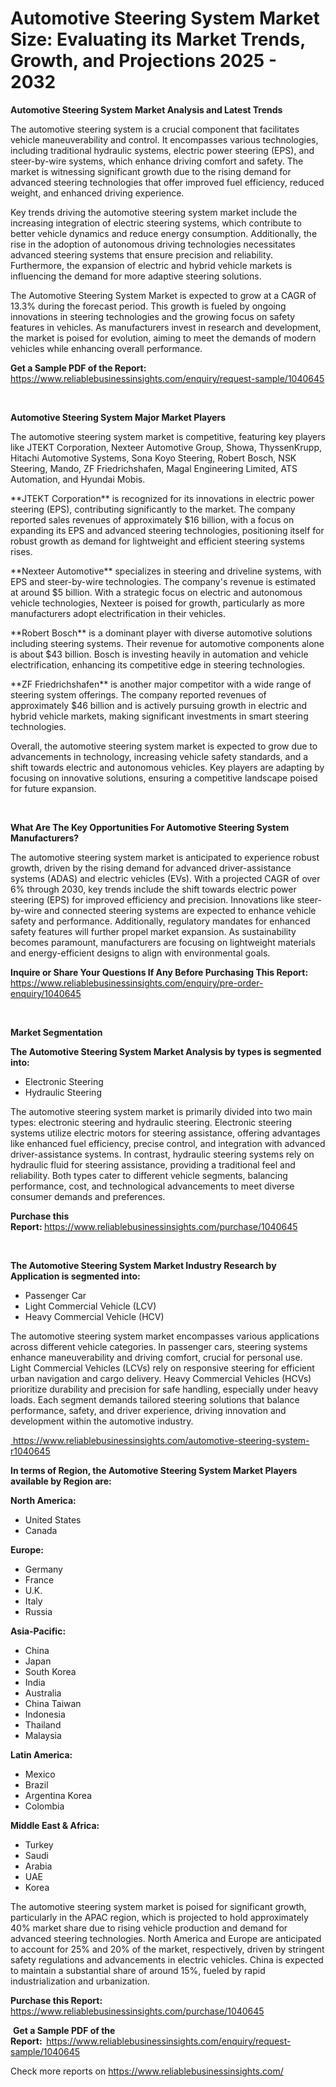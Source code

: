 <p><h1>Automotive Steering System Market Size: Evaluating its Market Trends, Growth, and Projections 2025 - 2032</h1></p><p><strong>Automotive Steering System Market Analysis and Latest Trends</strong></p>
<p><p>The automotive steering system is a crucial component that facilitates vehicle maneuverability and control. It encompasses various technologies, including traditional hydraulic systems, electric power steering (EPS), and steer-by-wire systems, which enhance driving comfort and safety. The market is witnessing significant growth due to the rising demand for advanced steering technologies that offer improved fuel efficiency, reduced weight, and enhanced driving experience.</p><p>Key trends driving the automotive steering system market include the increasing integration of electric steering systems, which contribute to better vehicle dynamics and reduce energy consumption. Additionally, the rise in the adoption of autonomous driving technologies necessitates advanced steering systems that ensure precision and reliability. Furthermore, the expansion of electric and hybrid vehicle markets is influencing the demand for more adaptive steering solutions.</p><p>The Automotive Steering System Market is expected to grow at a CAGR of 13.3% during the forecast period. This growth is fueled by ongoing innovations in steering technologies and the growing focus on safety features in vehicles. As manufacturers invest in research and development, the market is poised for evolution, aiming to meet the demands of modern vehicles while enhancing overall performance.</p></p>
<p><strong>Get a Sample PDF of the Report:&nbsp;</strong> <a href="https://www.reliablebusinessinsights.com/enquiry/request-sample/1040645?utm_campaign=2731&utm_medium=2&utm_source=Github&utm_content=ia&utm_term=30032025&utm_id=automotive-steering-system">https://www.reliablebusinessinsights.com/enquiry/request-sample/1040645</a></p>
<p>&nbsp;</p>
<p><strong>Automotive Steering System Major Market Players</strong></p>
<p><p>The automotive steering system market is competitive, featuring key players like JTEKT Corporation, Nexteer Automotive Group, Showa, ThyssenKrupp, Hitachi Automotive Systems, Sona Koyo Steering, Robert Bosch, NSK Steering, Mando, ZF Friedrichshafen, Magal Engineering Limited, ATS Automation, and Hyundai Mobis. </p><p>**JTEKT Corporation** is recognized for its innovations in electric power steering (EPS), contributing significantly to the market. The company reported sales revenues of approximately $16 billion, with a focus on expanding its EPS and advanced steering technologies, positioning itself for robust growth as demand for lightweight and efficient steering systems rises.</p><p>**Nexteer Automotive** specializes in steering and driveline systems, with EPS and steer-by-wire technologies. The company's revenue is estimated at around $5 billion. With a strategic focus on electric and autonomous vehicle technologies, Nexteer is poised for growth, particularly as more manufacturers adopt electrification in their vehicles.</p><p>**Robert Bosch** is a dominant player with diverse automotive solutions including steering systems. Their revenue for automotive components alone is about $43 billion. Bosch is investing heavily in automation and vehicle electrification, enhancing its competitive edge in steering technologies.</p><p>**ZF Friedrichshafen** is another major competitor with a wide range of steering system offerings. The company reported revenues of approximately $46 billion and is actively pursuing growth in electric and hybrid vehicle markets, making significant investments in smart steering technologies.</p><p>Overall, the automotive steering system market is expected to grow due to advancements in technology, increasing vehicle safety standards, and a shift towards electric and autonomous vehicles. Key players are adapting by focusing on innovative solutions, ensuring a competitive landscape poised for future expansion.</p></p>
<p>&nbsp;</p>
<p><strong>What Are The Key Opportunities For Automotive Steering System Manufacturers?</strong></p>
<p><p>The automotive steering system market is anticipated to experience robust growth, driven by the rising demand for advanced driver-assistance systems (ADAS) and electric vehicles (EVs). With a projected CAGR of over 6% through 2030, key trends include the shift towards electric power steering (EPS) for improved efficiency and precision. Innovations like steer-by-wire and connected steering systems are expected to enhance vehicle safety and performance. Additionally, regulatory mandates for enhanced safety features will further propel market expansion. As sustainability becomes paramount, manufacturers are focusing on lightweight materials and energy-efficient designs to align with environmental goals.</p></p>
<p><strong>Inquire or Share Your Questions If Any Before Purchasing This Report:</strong> <a href="https://www.reliablebusinessinsights.com/enquiry/pre-order-enquiry/1040645?utm_campaign=2731&utm_medium=2&utm_source=Github&utm_content=ia&utm_term=30032025&utm_id=automotive-steering-system">https://www.reliablebusinessinsights.com/enquiry/pre-order-enquiry/1040645</a></p>
<p>&nbsp;</p>
<p><strong>Market Segmentation</strong></p>
<p><strong>The Automotive Steering System Market Analysis by types is segmented into:</strong></p>
<p><ul><li>Electronic Steering</li><li>Hydraulic Steering</li></ul></p>
<p><p>The automotive steering system market is primarily divided into two main types: electronic steering and hydraulic steering. Electronic steering systems utilize electric motors for steering assistance, offering advantages like enhanced fuel efficiency, precise control, and integration with advanced driver-assistance systems. In contrast, hydraulic steering systems rely on hydraulic fluid for steering assistance, providing a traditional feel and reliability. Both types cater to different vehicle segments, balancing performance, cost, and technological advancements to meet diverse consumer demands and preferences.</p></p>
<p><strong>Purchase this Report:&nbsp;</strong><a href="https://www.reliablebusinessinsights.com/purchase/1040645?utm_campaign=2731&utm_medium=2&utm_source=Github&utm_content=ia&utm_term=30032025&utm_id=automotive-steering-system">https://www.reliablebusinessinsights.com/purchase/1040645</a></p>
<p>&nbsp;</p>
<p><strong>The Automotive Steering System Market Industry Research by Application is segmented into:</strong></p>
<p><ul><li>Passenger Car</li><li>Light Commercial Vehicle (LCV)</li><li>Heavy Commercial Vehicle (HCV)</li></ul></p>
<p><p>The automotive steering system market encompasses various applications across different vehicle categories. In passenger cars, steering systems enhance maneuverability and driving comfort, crucial for personal use. Light Commercial Vehicles (LCVs) rely on responsive steering for efficient urban navigation and cargo delivery. Heavy Commercial Vehicles (HCVs) prioritize durability and precision for safe handling, especially under heavy loads. Each segment demands tailored steering solutions that balance performance, safety, and driver experience, driving innovation and development within the automotive industry.</p></p>
<p><a href="https://www.reliablebusinessinsights.com/automotive-steering-system-r1040645?utm_campaign=2731&utm_medium=2&utm_source=Github&utm_content=ia&utm_term=30032025&utm_id=automotive-steering-system">&nbsp;https://www.reliablebusinessinsights.com/automotive-steering-system-r1040645</a></p>
<p><strong>In terms of Region, the Automotive Steering System Market Players available by Region are:</strong></p>
<p>
    <p> <strong> North America: </strong>
        <ul>
            <li>United States</li>
            <li>Canada</li>
        </ul>
        </p> 
    <p> <strong> Europe: </strong>
        <ul>
            <li>Germany</li>
            <li>France</li>
            <li>U.K.</li>
            <li>Italy</li>
            <li>Russia</li>
        </ul>
        </p> 
    <p> <strong> Asia-Pacific: </strong>
        <ul>
            <li>China</li>
            <li>Japan</li>
            <li>South Korea</li>
            <li>India</li>
            <li>Australia</li>
            <li>China Taiwan</li>
            <li>Indonesia</li>
            <li>Thailand</li>
            <li>Malaysia</li>
        </ul>
        </p> 
    <p> <strong> Latin America: </strong>
        <ul>
            <li>Mexico</li>
            <li>Brazil</li>
            <li>Argentina Korea</li>
            <li>Colombia</li>
        </ul>
        </p> 
    <p> <strong> Middle East & Africa: </strong>
        <ul>
            <li>Turkey</li>
            <li>Saudi</li>
            <li>Arabia</li>
            <li>UAE</li>
            <li>Korea</li>
        </ul>
    </p>
    </p>
<p><p>The automotive steering system market is poised for significant growth, particularly in the APAC region, which is projected to hold approximately 40% market share due to rising vehicle production and demand for advanced steering technologies. North America and Europe are anticipated to account for 25% and 20% of the market, respectively, driven by stringent safety regulations and advancements in electric vehicles. China is expected to maintain a substantial share of around 15%, fueled by rapid industrialization and urbanization.</p></p>
<p><strong>Purchase this Report: </strong><a href="https://www.reliablebusinessinsights.com/purchase/1040645?utm_campaign=2731&utm_medium=2&utm_source=Github&utm_content=ia&utm_term=30032025&utm_id=automotive-steering-system">https://www.reliablebusinessinsights.com/purchase/1040645</a></p>
<p>&nbsp;<strong>Get a Sample PDF of the Report:&nbsp;&nbsp;</strong><a href="https://www.reliablebusinessinsights.com/enquiry/request-sample/1040645?utm_campaign=2731&utm_medium=2&utm_source=Github&utm_content=ia&utm_term=30032025&utm_id=automotive-steering-system">https://www.reliablebusinessinsights.com/enquiry/request-sample/1040645</a></p>
<p><strong></strong></p>
<p>Check more reports on <a href="https://www.reliablebusinessinsights.com/?utm_campaign=2731&utm_medium=2&utm_source=Github&utm_content=ia&utm_term=30032025&utm_id=automotive-steering-system">https://www.reliablebusinessinsights.com/</a></p>
